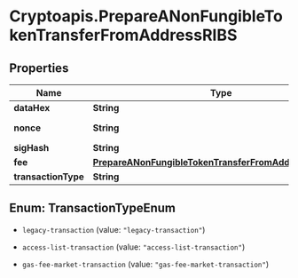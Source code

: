 # Cryptoapis.PrepareANonFungibleTokenTransferFromAddressRIBS

## Properties

Name | Type | Description | Notes
------------ | ------------- | ------------- | -------------
**dataHex** | **String** | 0x0079006f00750072004100640064006900740069006f006e0061006c00440061007400610048006500720065 | [optional] 
**nonce** | **String** | Represents the sequential running number for an address, starting from 0 for the first transaction. E.g., if the nonce of a transaction is 10, it would be the 11th transaction sent from the sender&#39;s address. | [optional] 
**sigHash** | **String** | Representation of the hash that should be signed | 
**fee** | [**PrepareANonFungibleTokenTransferFromAddressRIBSEFee**](PrepareANonFungibleTokenTransferFromAddressRIBSEFee.md) |  | 
**transactionType** | **String** | Representation of the transaction type | 



## Enum: TransactionTypeEnum


* `legacy-transaction` (value: `"legacy-transaction"`)

* `access-list-transaction` (value: `"access-list-transaction"`)

* `gas-fee-market-transaction` (value: `"gas-fee-market-transaction"`)





